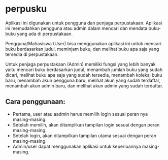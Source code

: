 # perpusku
Aplikasi ini digunakan untuk pengguna dan penjaga perpustakaan. Aplikasi ini memudahkan pengguna atau admin dalam mencari dan mendata buku-buku yang ada di perpustakaan. 

Pengguna/Mahasiswa (User) bisa menggunakan aplikasi ini untuk mencari buku berdasarkan judul, meminjam buku, dan melihat buku apa saja yang tersedia di perpustakaan.

Untuk penjaga perpustakaan (Admin) memiliki fungsi yang lebih banyak yaitu mencari buku berdasarkan judul, menambah jumlah buku yang sudah dicari, melihat buku apa saja yang sudah tersedia, menambah koleksi buku baru, menambah akun pengguna baru, melihat akun yang sudah terdaftar, menambah akun admin baru, dan melihat akun admin yang sudah terdaftar. 

## Cara penggunaan:
- Pertama, user atau aadmin harus memilih login sesuai peran nya masing-masing.
- Setelah memilih, akan ditampilkan tampilan login sesuai dengan peran masing-masing.
- Setelah login, akan ditampilkan tampilan utama sesuai dengan peran masing-masing.
- Admin/user dapat menggunakan aplikasi untuk keperluannya masing-masing.

